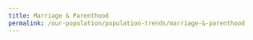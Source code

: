 ```yaml
---
title: Marriage & Parenthood
permalink: /our-population/population-trends/marriage-&-parenthood
---
```

